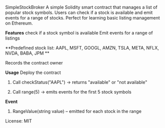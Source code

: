 SimpleStockBroker
A simple Solidity smart contract that manages a list of popular stock symbols. Users can check if a stock is available and emit events for a range of stocks. Perfect for learning basic listing management on Ethereum.

**Features**
check if a stock symbol is available
Emit events for a range of listings

**Predefined stock list: AAPL, MSFT, GOOGL, AMZN, TSLA, META, NFLX, NVDA, BABA, JPM
**

Records the contract owner

**Usage**
Deploy the contract

1. Call checkStatus("AAPL") → returns "available" or "not available"

2. Call range(5) → emits events for the first 5 stock symbols

**Event**
1. RangeValue(string value) – emitted for each stock in the range

License: MIT
